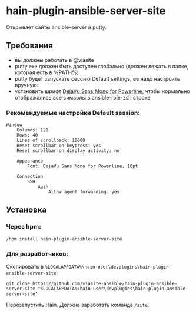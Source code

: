 # hain-plugin-ansible-server-site

Открывает сайты ansible-server в putty.

## Требования
- вы должны работать в @viasite
- putty.exe должен быть доступен глобально (должен лежать в папке, которая есть в %PATH%)
- putty будет запускать сессию Default settings, ее надо настроить вручную:
- установить шрифт [DejaVu Sans Mono for Powerline](https://github.com/powerline/fonts/blob/master/DejaVuSansMono/DejaVu%20Sans%20Mono%20for%20Powerline.ttf?raw=true), чтобы нормально отображались все символы в ansible-role-zsh строке

### Рекомендуемые настройки Default session:

```
Window
    Columns: 120
    Rows: 40
    Lines of scrollback: 10000
    Reset scrollbar on keypress: yes
    Reset scrollbar on display activity: no

    Appearance
        Font: DejaVu Sans Mono for Powerline, 10pt

    Connection
        SSH
            Auth
                Allow agent forwarding: yes
```

## Установка

### Через hpm:
```
/hpm install hain-plugin-ansible-server-site
```

### Для разработчиков:
Скопировать в `%LOCALAPPDATA%\hain-user\devplugins\hain-plugin-ansible-server-site`:

```
git clone https://github.com/viasite-ansible/hain-plugin-ansible-server-site "%LOCALAPPDATA%\hain-user\devplugins\hain-plugin-ansible-server-site"
```

Перезапустить Hain.
Должна заработать команда `/site`.
